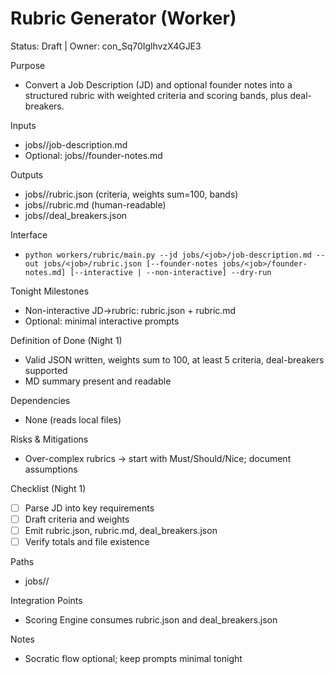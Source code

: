 # Rubric Generator (Worker)
Status: Draft | Owner: con_Sq70IglhvzX4GJE3

Purpose
- Convert a Job Description (JD) and optional founder notes into a structured rubric with weighted criteria and scoring bands, plus deal-breakers.

Inputs
- jobs/<job>/job-description.md
- Optional: jobs/<job>/founder-notes.md

Outputs
- jobs/<job>/rubric.json (criteria, weights sum=100, bands)
- jobs/<job>/rubric.md (human-readable)
- jobs/<job>/deal_breakers.json

Interface
- `python workers/rubric/main.py --jd jobs/<job>/job-description.md --out jobs/<job>/rubric.json [--founder-notes jobs/<job>/founder-notes.md] [--interactive | --non-interactive] --dry-run`

Tonight Milestones
- Non-interactive JD→rubric: rubric.json + rubric.md
- Optional: minimal interactive prompts

Definition of Done (Night 1)
- Valid JSON written, weights sum to 100, at least 5 criteria, deal-breakers supported
- MD summary present and readable

Dependencies
- None (reads local files)

Risks & Mitigations
- Over-complex rubrics → start with Must/Should/Nice; document assumptions

Checklist (Night 1)
- [ ] Parse JD into key requirements
- [ ] Draft criteria and weights
- [ ] Emit rubric.json, rubric.md, deal_breakers.json
- [ ] Verify totals and file existence

Paths
- jobs/<job>/

Integration Points
- Scoring Engine consumes rubric.json and deal_breakers.json

Notes
- Socratic flow optional; keep prompts minimal tonight
